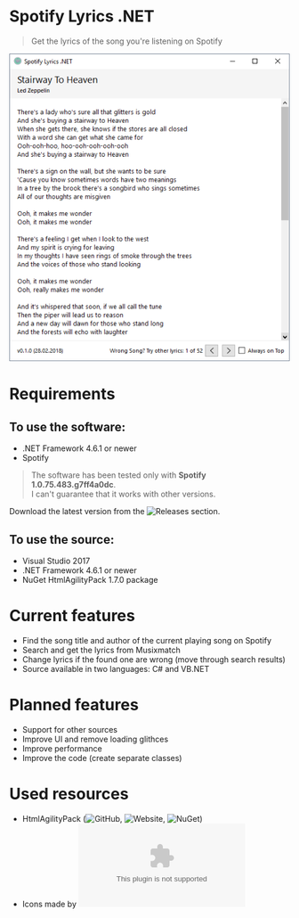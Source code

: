 # Spotify Lyrics .NET
> Get the lyrics of the song you're listening on Spotify

![](/Screenshots/SpotifyLyricsNET-v0.1.0.png)

# Requirements
## To use the software:
- .NET Framework 4.6.1 or newer
- Spotify

> The software has been tested only with **Spotify 1.0.75.483.g7ff4a0dc**.<br>I can't guarantee that it works with other versions.

Download the latest version from the ![Releases](https://github.com/JakubSteplowski/SpotifyLyricsNET/releases) section.

## To use the source:
- Visual Studio 2017
- .NET Framework 4.6.1 or newer
- NuGet HtmlAgilityPack 1.7.0 package

# Current features
- Find the song title and author of the current playing song on Spotify
- Search and get the lyrics from Musixmatch
- Change lyrics if the found one are wrong (move through search results)
- Source available in two languages: C# and VB.NET

# Planned features
- Support for other sources
- Improve UI and remove loading glithces
- Improve performance
- Improve the code (create separate classes)

# Used resources

- HtmlAgilityPack (![GitHub](https://github.com/zzzprojects/html-agility-pack), ![Website](http://html-agility-pack.net/), ![NuGet](https://www.nuget.org/packages/HtmlAgilityPack/))
- Icons made by ![Icons8](icons8.com)
